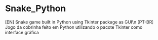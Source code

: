 # Snake_Python
[EN] Snake game built in Python using Tkinter package as GUI\n
[PT-BR] Jogo da cobrinha feito em Python utilizando o pacote Tkinter como interface gráfica
